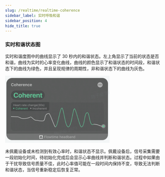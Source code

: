 ```yaml
---
slug: /realtime/realtime-coherence
sidebar_label: 实时呼吸和谐
sidebar_position: 4
hide_title: true
---
```


### 实时和谐状态图

实时和谐度图中的曲线显示了 30 秒内的和谐状态。左上角显示了当前的状态是否和谐，曲线为实时的心率变化曲线，曲线的颜色显示了和谐状态的时间段，和谐状态下的曲线为绿色，并且呈现规律的周期性，非和谐状态下的曲线为灰色。

![实时和谐](Image1/38.png)

未佩戴设备或未检测到有效心率时，和谐状态不显示。佩戴设备后，信号采集需要一段初始化时间，待初始化完成后会显示心率曲线并判断和谐状态。过程中如果由于干扰导致信号质量不佳，此时心率值可能在一段时间内保持不变，导致无法判断和谐状态，当信号重新稳定后恢复正常。


